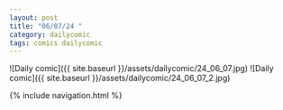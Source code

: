 ```yaml
---
layout: post
title: "06/07/24 "
category: dailycomic
tags: comics dailycomic
---
```

![Daily comic]({{ site.baseurl }}/assets/dailycomic/24_06_07.jpg)
![Daily comic]({{ site.baseurl }}/assets/dailycomic/24_06_07_2.jpg)

{% include navigation.html %}

